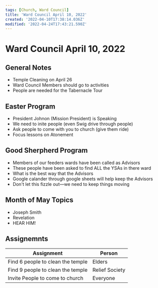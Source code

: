 ```yaml
---
tags: [Church, Ward Council]
title: 'Ward Council April 10, 2022'
created: '2022-04-10T17:38:14.036Z'
modified: '2022-04-24T17:43:21.590Z'
---
```


# Ward Council April 10, 2022

## General Notes

* Temple Cleaning on April 26
* Ward Council Members should go to activities
* People are needed for the Tabernacle Tour

## Easter Program

* President Johnon (Mission President) is Speaking
* We need to inite people (even Swig drive through people)
* Ask people to come with you to church (give them ride)
* Focus lessons on Atonement

## Good Sherpherd Program

* Members of our feeders wards have been called as Advisors
* These people have been asked to find ALL the YSAs in there ward
* What is the best way that the Advisors
* Google calander through google sheets will help keep the Advisors
* Don't let this fizzle out—we need to keep things moving

## Month of May Topics

* Joseph Smith
* Revelation
* HEAR HIM!

## Assignemnts

| Assignment | Person |
|-|-|
|Find 6 people to clean the temple| Elders
|Find 9 people to clean the temple| Relief Society
|Invite People to come to church| Everyone

